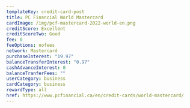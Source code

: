 ```yaml
---
templateKey: credit-card-post
title: PC Financial World Mastercard
cardImage: /img/pcf-mastercard-2022-world-en.png
creditScore: Excellent
creditScoreTwo: Good
fee: 0
feeOptions: nofees
network: Mastercard
purchaseInterest: "19.97"
balanceTransferInterest: "0.97"
cashAdvanceInterest: 0
balanceTranferFees: ""
userCategory: business
cardCategory: business
rewardType: all
href: https://www.pcfinancial.ca/en/credit-cards/world-mastercard/
---
```

